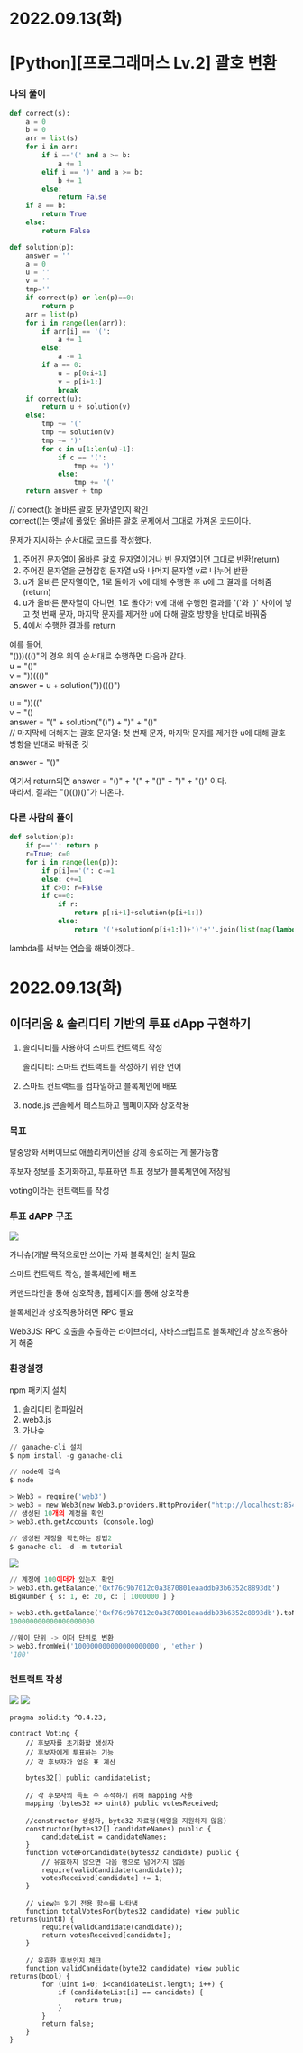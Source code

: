 # 2022.09.13(화)

# [Python][프로그래머스 Lv.2] 괄호 변환

### 나의 풀이
```Python
def correct(s):
    a = 0
    b = 0
    arr = list(s)
    for i in arr:
        if i =='(' and a >= b:
            a += 1
        elif i == ')' and a >= b:
            b += 1
        else:
            return False
    if a == b:
        return True
    else:
        return False

def solution(p):
    answer = ''
    a = 0
    u = ''
    v = ''
    tmp=''
    if correct(p) or len(p)==0:
        return p
    arr = list(p)
    for i in range(len(arr)):
        if arr[i] == '(':
            a += 1
        else: 
            a -= 1
        if a == 0:
            u = p[0:i+1]
            v = p[i+1:]
            break
    if correct(u):
        return u + solution(v)
    else:
        tmp += '('
        tmp += solution(v)
        tmp += ')'
        for c in u[1:len(u)-1]:
            if c == '(':
                tmp += ')'
            else:
                tmp += '('
    return answer + tmp
```
// correct(): 올바른 괄호 문자열인지 확인    
correct()는 옛날에 풀었던 올바른 괄호 문제에서 그대로 가져온 코드이다.

문제가 지시하는 순서대로 코드를 작성했다.

 

1. 주어진 문자열이 올바른 괄호 문자열이거나 빈 문자열이면 그대로 반환(return)
2. 주어진 문자열을 균형잡힌 문자열 u와 나머지 문자열 v로 나누어 반환
3. u가 올바른 문자열이면, 1로 돌아가 v에 대해 수행한 후 u에 그 결과를 더해줌(return)
4. u가 올바른 문자열이 아니면, 1로 돌아가 v에 대해 수행한 결과를 '('와 ')' 사이에 넣고
첫 번째 문자, 마지막 문자를 제거한 u에 대해 괄호 방향을 반대로 바꿔줌
5. 4에서 수행한 결과를 return


예를 들어,     
"()))((()"의 경우 위의 순서대로 수행하면 다음과 같다.    
u = "()"     
v = "))((()"      
answer = u + solution("))((()")      

u = "))(("      
v = "()      
answer = "(" + solution("()") + ")" + "()"       
// 마지막에 더해지는 괄호 문자열: 첫 번째 문자, 마지막 문자를 제거한 u에 대해 괄호 방향을 반대로 바꿔준 것      

answer = "()"      

여기서 return되면 answer = "()" + "(" + "()" + ")" + "()" 이다.     
따라서, 결과는 "()(())()"가 나온다.     
 

### 다른 사람의 풀이
```Python
def solution(p):
    if p=='': return p
    r=True; c=0
    for i in range(len(p)):
        if p[i]=='(': c-=1
        else: c+=1
        if c>0: r=False
        if c==0:
            if r:
                return p[:i+1]+solution(p[i+1:])
            else:
                return '('+solution(p[i+1:])+')'+''.join(list(map(lambda x:'(' if x==')' else ')',p[1:i]) ))
```
lambda를 써보는 연습을 해봐야겠다..

# 2022.09.13(화)
## 이더리움 & 솔리디티 기반의 투표 dApp 구현하기

1. 솔리디티를 사용하여 스마트 컨트랙트 작성
    
    솔리디티: 스마트 컨트랙트를 작성하기 위한 언어
    
2. 스마트 컨트랙트를 컴파일하고 블록체인에 배포
3. node.js 콘솔에서 테스트하고 웹페이지와 상호작용

### 목표

탈중앙화 서버이므로 애플리케이션을 강제 종료하는 게 불가능함

후보자 정보를 초기화하고, 투표하면 투표 정보가 블록체인에 저장됨

voting이라는 컨트랙트를 작성

### 투표 dAPP 구조

<img src="./img/투표 디앱 구조.png">

가나슈(개발 목적으로만 쓰이는 가짜 블록체인) 설치 필요

스마트 컨트랙트 작성, 블록체인에 배포

커맨드라인을 통해 상호작용, 웹페이지를 통해 상호작용

블록체인과 상호작용하려면 RPC 필요

Web3JS: RPC 호출을 추출하는 라이브러리, 자바스크립트로 블록체인과 상호작용하게 해줌

### 환경설정

npm 패키지 설치

1. 솔리디티 컴파일러
2. web3.js
3. 가나슈

```python
// ganache-cli 설치
$ npm install -g ganache-cli

// node에 접속
$ node

> Web3 = require('web3')
> web3 = new Web3(new Web3.providers.HttpProvider("http://localhost:8545"))
// 생성된 10개의 계정을 확인
> web3.eth.getAccounts (console.log)

// 생성된 계정을 확인하는 방법2
$ ganache-cli -d -m tutorial
```

<img src="./img/ganache.png">

```python
// 계정에 100이더가 있는지 확인
> web3.eth.getBalance('0xf76c9b7012c0a3870801eaaddb93b6352c8893db')
BigNumber { s: 1, e: 20, c: [ 1000000 ] }

> web3.eth.getBalance('0xf76c9b7012c0a3870801eaaddb93b6352c8893db').toNumber()
100000000000000000000

//웨이 단위 -> 이더 단위로 변환
> web3.fromWei('100000000000000000000', 'ether')
'100'
```

### 컨트랙트 작성

<img src="./img/투표 디앱.png">

<img src="./img/voting 설명.png">

```Solidity
pragma solidity ^0.4.23;

contract Voting {
    // 후보자를 초기화할 생성자
    // 후보자에게 투표하는 기능
    // 각 후보자가 얻은 표 계산

    bytes32[] public candidateList;

    // 각 후보자의 득표 수 추적하기 위해 mapping 사용
    mapping (bytes32 => uint8) public votesReceived;

    //constructor 생성자, byte32 자료형(배열을 지원하지 않음)
    constructor(bytes32[] candidateNames) public { 
        candidateList = candidateNames;
    }
    function voteForCandidate(bytes32 candidate) public {
        // 유효하지 않으면 다음 행으로 넘어가지 않음
        require(validCandidate(candidate));
        votesReceived[candidate] += 1;
    }

    // view는 읽기 전용 함수를 나타냄
    function totalVotesFor(bytes32 candidate) view public returns(uint8) {
        require(validCandidate(candidate));
        return votesReceived[candidate];
    }

    // 유효한 후보인지 체크
    function validCandidate(byte32 candidate) view public returns(bool) {
        for (uint i=0; i<candidateList.length; i++) {
            if (candidateList[i] == candidate) {
                return true;
            }
        }
        return false;
    }
}
```